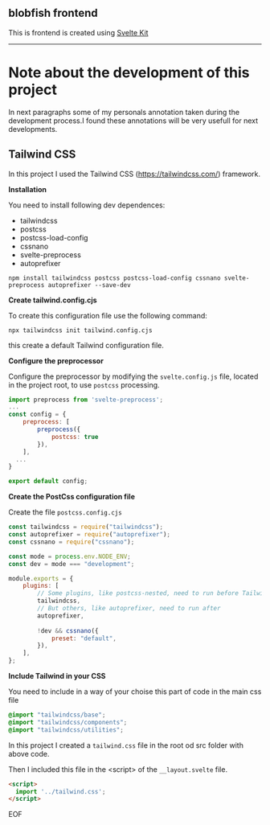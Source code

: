 ## blobfish frontend

This is frontend is created using [Svelte Kit](https://kit.svelte.dev/)

---

# Note about the development of this project

In next paragraphs some of my personals annotation taken during the development process.I found these annotations will be very usefull for next developments.

## Tailwind CSS

In this project I used the Tailwind CSS (https://tailwindcss.com/) framework.

__Installation__

You need to install following dev dependences:
- tailwindcss
- postcss
- postcss-load-config
- cssnano
- svelte-preprocess
- autoprefixer

```
npm install tailwindcss postcss postcss-load-config cssnano svelte-preprocess autoprefixer --save-dev
```

__Create tailwind.config.cjs__

To create this configuration file use the following command:
```
npx tailwindcss init tailwind.config.cjs
```
this create a default Tailwind configuration file.

__Configure the preprocessor__

Configure the preprocessor by modifying the `svelte.config.js` file, located in the project root, to use `postcss` processing.

```js
import preprocess from 'svelte-preprocess';
...
const config = {
  	preprocess: [
		preprocess({
			postcss: true
		}),
	],
  ...
}

export default config;
```

__Create the PostCss configuration file__

Create the file `postcss.config.cjs`

```js
const tailwindcss = require("tailwindcss");
const autoprefixer = require("autoprefixer");
const cssnano = require("cssnano");

const mode = process.env.NODE_ENV;
const dev = mode === "development";

module.exports = {
	plugins: [
		// Some plugins, like postcss-nested, need to run before Tailwind
		tailwindcss,
		// But others, like autoprefixer, need to run after
		autoprefixer,
		
		!dev && cssnano({
			preset: "default",
		}),
	],
};
```
__Include Tailwind in your CSS__

You need to include in a way of your choise this part of code in the main css file

```css
@import "tailwindcss/base";
@import "tailwindcss/components";
@import "tailwindcss/utilities";
```

In this project I created a `tailwind.css` file in the root od src folder with above code.

Then I included this file in the \<script\> of the `__layout.svelte` file.

```html
<script>
  import '../tailwind.css';
</script>
```

EOF